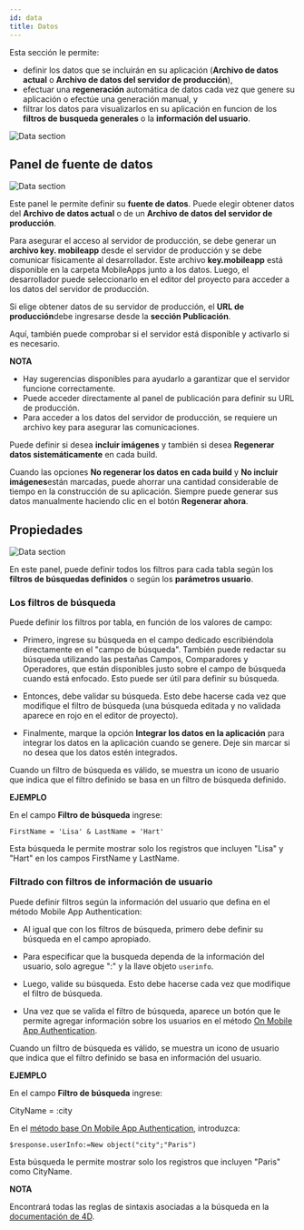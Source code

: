 ```yaml
---
id: data
title: Datos
---
```


Esta sección le permite:

* definir los datos que se incluirán en su aplicación (**Archivo de datos actual** o **Archivo de datos del servidor de producción**),
* efectuar una **regeneración** automática de datos cada vez que genere su aplicación o efectúe una generación manual, y
* filtrar los datos para visualizarlos en su aplicación en funcion de los **filtros de busqueda generales** o la **información del usuario**. 

![Data section](assets/en/project-editor/Data-tab-4D-for-iOS.png)

## Panel de fuente de datos

![Data section](assets/en/project-editor/Data-source-panel-4D-for-iOS.png)

Este panel le permite definir su **fuente de datos**. Puede elegir obtener datos del **Archivo de datos actual** o de un **Archivo de datos del servidor de producción**.

Para asegurar el acceso al servidor de producción, se debe generar un **archivo key. mobileapp** desde el servidor de producción y se debe comunicar físicamente al desarrollador. Este archivo **key.mobileapp** está disponible en la carpeta MobileApps junto a los datos. Luego, el desarrollador puede seleccionarlo en el editor del proyecto para acceder a los datos del servidor de producción.

Si elige obtener datos de su servidor de producción, el **URL de producción**debe ingresarse desde la **sección Publicación**.

Aquí, también puede comprobar si el servidor está disponible y activarlo si es necesario.<div class = "tips"> 

**NOTA**

* Hay sugerencias disponibles para ayudarlo a garantizar que el servidor funcione correctamente.
* Puede acceder directamente al panel de publicación para definir su URL de producción.
* Para acceder a los datos del servidor de producción, se requiere un archivo key para asegurar las comunicaciones.</div> 

Puede definir si desea **incluir imágenes** y también si desea **Regenerar datos sistemáticamente** en cada build.

Cuando las opciones **No regenerar los datos en cada build** y **No incluir imágenes**están marcadas, puede ahorrar una cantidad considerable de tiempo en la construcción de su aplicación. Siempre puede generar sus datos manualmente haciendo clic en el botón **Regenerar ahora**.

## Propiedades

![Data section](assets/en/project-editor/Properties-Panel-4D-for-iOS.png)

En este panel, puede definir todos los filtros para cada tabla según los **filtros de búsquedas definidos** o según los **parámetros usuario**.

### Los filtros de búsqueda

Puede definir los filtros por tabla, en función de los valores de campo:

* Primero, ingrese su búsqueda en el campo dedicado escribiéndola directamente en el "campo de búsqueda". También puede redactar su búsqueda utilizando las pestañas Campos, Comparadores y Operadores, que están disponibles justo sobre el campo de búsqueda cuando está enfocado. Esto puede ser útil para definir su búsqueda.

* Entonces, debe validar su búsqueda. Esto debe hacerse cada vez que modifique el filtro de búsqueda (una búsqueda editada y no validada aparece en rojo en el editor de proyecto).

* Finalmente, marque la opción **Integrar los datos en la aplicación** para integrar los datos en la aplicación cuando se genere. Deje sin marcar si no desea que los datos estén integrados.

Cuando un filtro de búsqueda es válido, se muestra un icono de usuario que indica que el filtro definido se basa en un filtro de búsqueda definido.<div class = "tips"> 

**EJEMPLO**

En el campo **Filtro de búsqueda** ingrese:

    FirstName = 'Lisa' & LastName = 'Hart'

Esta búsqueda le permite mostrar solo los registros que incluyen "Lisa" y "Hart" en los campos FirstName y LastName.</div> 

### Filtrado con filtros de información de usuario

Puede definir filtros según la información del usuario que defina en el método Mobile App Authentication:

* Al igual que con los filtros de búsqueda, primero debe definir su búsqueda en el campo apropiado.

* Para especificar que la busqueda dependa de la información del usuario, solo agregue ":" y la llave objeto `userinfo`.

* Luego, valide su búsqueda. Esto debe hacerse cada vez que modifique el filtro de búsqueda.

* Una vez que se valida el filtro de búsqueda, aparece un botón que le permite agregar información sobre los usuarios en el método [On Mobile App Authentication](http://doc.4d.com/4Dv17R3/4D/17-R3/On-Mobile-App-Authentication-database-method.301-3906587.en.html).

Cuando un filtro de búsqueda es válido, se muestra un icono de usuario que indica que el filtro definido se basa en información del usuario.<div class = "tips"> 

**EJEMPLO**

En el campo **Filtro de búsqueda** ingrese:

CityName = :city

En el [método base On Mobile App Authentication](http://doc.4d.com/4Dv17R3/4D/17-R3/On-Mobile-App-Authentication-database-method.301-3906587.en.html), introduzca:

    $response.userInfo:=New object("city";"Paris")

Esta búsqueda le permite mostrar solo los registros que incluyen "Paris" como CityName.</div> <div class = "tips"> 

**NOTA**

Encontrará todas las reglas de sintaxis asociadas a la búsqueda en la [documentación de 4D](http://livedoc.4d.com/4D-Language-Reference-17-R3/ORDA-DataClass/dataClassquery.301-3907505.en.html).</div>